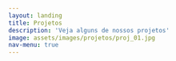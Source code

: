 ```yaml
---
layout: landing
title: Projetos
description: 'Veja alguns de nossos projetos'
image: assets/images/projetos/proj_01.jpg
nav-menu: true
---
```


<!-- Main -->
<div id="main" class="alt">

<!-- One -->
<section id="one">
	<div class="inner">
		<header class="major">
		</header>

<!-- Content -->
<span class="image fit"><img src="assets/images/projetos/proj_19.jpg" alt="" /></span>
<div class="box alt">
	<div class="row 50% uniform">
		<div class="6u"><span class="image fit"><img src="assets/images/projetos/proj_02.jpg" alt="" /></span></div>
		<div class="6u$"><span class="image fit"><img src="assets/images/projetos/proj_04.jpg" alt="" /></span></div>
		<!-- Break -->
		<div class="4u"><span class="image fit"><img src="assets/images/projetos/proj_03.jpg" alt="" /></span></div>
		<div class="4u"><span class="image fit"><img src="assets/images/projetos/proj_05.jpg" alt="" /></span></div>
		<div class="4u$"><span class="image fit"><img src="assets/images/projetos/proj_06.jpg" alt="" /></span></div>
		<!-- Break -->
		<div class="4u"><span class="image fit"><img src="assets/images/projetos/proj_08.jpg" alt="" /></span></div>
		<div class="4u"><span class="image fit"><img src="assets/images/projetos/proj_07.jpg" alt="" /></span></div>
		<div class="4u$"><span class="image fit"><img src="assets/images/projetos/proj_09.jpg" alt="" /></span></div>
	</div>
</div>

<span class="image fit"><img src="assets/images/projetos/proj_12.jpg" alt="" /></span>
<div class="box alt">
	<div class="row 50% uniform">
		<div class="6u"><span class="image fit"><img src="assets/images/projetos/proj_17.jpg" alt="" /></span></div>
		<div class="6u$"><span class="image fit"><img src="assets/images/projetos/proj_13.jpg" alt="" /></span></div>
		<!-- Break -->
		<div class="4u"><span class="image fit"><img src="assets/images/projetos/proj_10.jpg" alt="" /></span></div>
		<div class="4u"><span class="image fit"><img src="assets/images/projetos/proj_11.jpg" alt="" /></span></div>
		<div class="4u$"><span class="image fit"><img src="assets/images/projetos/proj_14.jpg" alt="" /></span></div>
		<!-- Break -->
		<div class="4u"><span class="image fit"><img src="assets/images/projetos/proj_15.jpg" alt="" /></span></div>
		<div class="4u"><span class="image fit"><img src="assets/images/projetos/proj_16.jpg" alt="" /></span></div>
		<div class="4u$"><span class="image fit"><img src="assets/images/projetos/proj_18.jpg" alt="" /></span></div>
	</div>
</div>